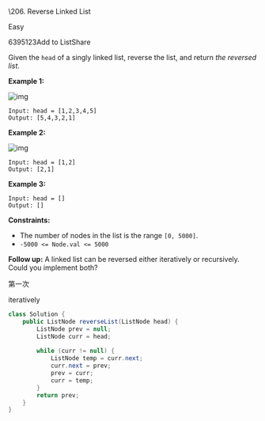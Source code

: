 \206. Reverse Linked List

Easy

6395123Add to ListShare

Given the `head` of a singly linked list, reverse the list, and return *the reversed list*.

 

**Example 1:**

![img](https://assets.leetcode.com/uploads/2021/02/19/rev1ex1.jpg)

```
Input: head = [1,2,3,4,5]
Output: [5,4,3,2,1]
```

**Example 2:**

![img](https://assets.leetcode.com/uploads/2021/02/19/rev1ex2.jpg)

```
Input: head = [1,2]
Output: [2,1]
```

**Example 3:**

```
Input: head = []
Output: []
```

 

**Constraints:**

- The number of nodes in the list is the range `[0, 5000]`.
- `-5000 <= Node.val <= 5000`

 

**Follow up:** A linked list can be reversed either iteratively or recursively. Could you implement both?



第一次

iteratively

```java
class Solution {
    public ListNode reverseList(ListNode head) {
        ListNode prev = null;
        ListNode curr = head;
        
        while (curr != null) {
            ListNode temp = curr.next;
            curr.next = prev;
            prev = curr;
            curr = temp;
        }
        return prev;
    }
}
```

